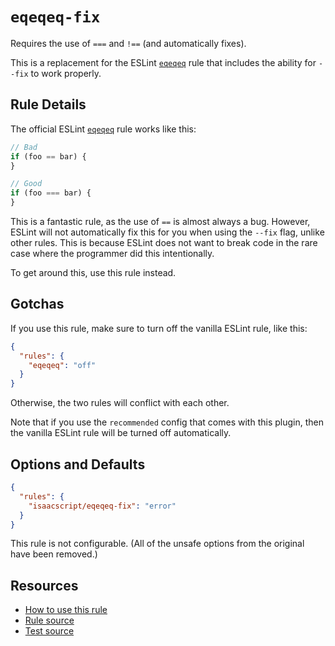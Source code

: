 # `eqeqeq-fix`

Requires the use of `===` and `!==` (and automatically fixes).

This is a replacement for the ESLint [`eqeqeq`](https://eslint.org/docs/latest/rules/eqeqeq) rule that includes the ability for `--fix` to work properly.

## Rule Details

The official ESLint [`eqeqeq`](https://eslint.org/docs/latest/rules/eqeqeq) rule works like this:

```ts
// Bad
if (foo == bar) {
}

// Good
if (foo === bar) {
}
```

This is a fantastic rule, as the use of `==` is almost always a bug. However, ESLint will not automatically fix this for you when using the `--fix` flag, unlike other rules. This is because ESLint does not want to break code in the rare case where the programmer did this intentionally.

To get around this, use this rule instead.

## Gotchas

If you use this rule, make sure to turn off the vanilla ESLint rule, like this:

```json
{
  "rules": {
    "eqeqeq": "off"
  }
}
```

Otherwise, the two rules will conflict with each other.

Note that if you use the `recommended` config that comes with this plugin, then the vanilla ESLint rule will be turned off automatically.

## Options and Defaults

```json
{
  "rules": {
    "isaacscript/eqeqeq-fix": "error"
  }
}
```

This rule is not configurable. (All of the unsafe options from the original have been removed.)

## Resources

- [How to use this rule](../README.md#install--usage)
- [Rule source](../../src/rules/eqeqeq-fix.ts)
- [Test source](../../tests/rules/eqeqeq-fix.test.ts)
